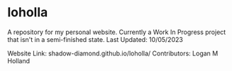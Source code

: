 # loholla
A repository for my personal website. Currently a Work In Progress project that isn't in a semi-finished state. Last Updated: 10/05/2023

Website Link: shadow-diamond.github.io/loholla/
Contributors: Logan M Holland

